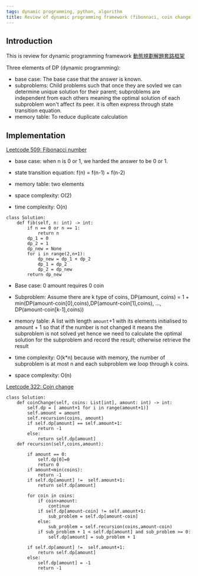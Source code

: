 ```yaml
---
tags: dynamic programming, python, algorithm
title: Review of dynamic programming framework (fibonnaci, coin change)
---
```

## Introduction

This is review for dynamic programming framework [動態規劃解題套路框架](https://labuladong.github.io/algo/1/4/)

Three elements of DP (dynamic programming):
- base case: The base case that the answer is known.
- subproblems: Child problems such that once they are sovled we can determine unique solution for their parent; subproblems are independent from each others meaning the optimal solution of each subproblem won't affect its peer. it is often express through state transition equation.
- memory table: To reduce duplicate calculation

## Implementation
[Leetcode 509: Fibonacci number](https://leetcode.com/problems/fibonacci-number/)

- base case: when n is 0 or 1, we harded the answer to be 0 or 1.
- state transition equation: f(n) = f(n-1) + f(n-2)
- memory table: two elements

- space complexity: O(2)
- time complexity: O(n)
```python=
class Solution:
    def fib(self, n: int) -> int:
        if n == 0 or n == 1:
            return n
        dp_1 = 0
        dp_2 = 1
        dp_new = None
        for i in range(2,n+1):
            dp_new = dp_1 + dp_2
            dp_1 = dp_2
            dp_2 = dp_new
        return dp_new
```

- Base case: 0 amount requires 0 coin
- Subproblem: Assume there are k type of coins, DP(amount, coins) = 1 + min(DP(amount-coin[0],coins),DP(amount-coin[1],coins), ..., DP(amount-coin[k-1],coins))
- memory table: A list with length `amount`+1 with its elements initialised to amount + 1 so that if the number is not changed it means the subproblem is not solved yet hence we need to calculate the optimal solution for the subproblem and record the result; otherwise retrieve the result

- time complexity: O(k*n) because with memory, the number of subproblem is at most n and each subproblem we loop through k coins.
- space complexity: O(n)

[Leetcode 322: Coin change](https://leetcode.com/problems/coin-change/)
```python=
class Solution:
    def coinChange(self, coins: List[int], amount: int) -> int:
        self.dp = [ amount+1 for i in range(amount+1)]
        self.amount = amount
        self.recursion(coins, amount)
        if self.dp[amount] == self.amount+1:
            return -1
        else:
            return self.dp[amount]
    def recursion(self,coins,amount):
        
        if amount == 0:
            self.dp[0]=0
            return 0
        if amount<min(coins):
            return -1
        if self.dp[amount] !=  self.amount+1:
            return self.dp[amount]
        
        for coin in coins:
            if coin>amount:
                continue
            if self.dp[amount-coin] != self.amount+1:
                sub_problem = self.dp[amount-coin]
            else:
                sub_problem = self.recursion(coins,amount-coin)
            if sub_problem + 1 < self.dp[amount] and sub_problem >= 0:
                self.dp[amount] = sub_problem + 1

        if self.dp[amount] !=  self.amount+1:
            return self.dp[amount]
        else:
            self.dp[amount] = -1
            return -1     
```